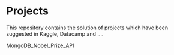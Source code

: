 


# Projects
This repository  contains the solution of projects which have been suggested in Kaggle, Datacamp and .... 



MongoDB_Nobel_Prize_API

